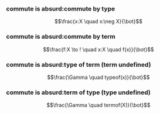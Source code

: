 ### commute is absurd:commute by type
$$\frac{x:X \quad x:\neg X}{\bot}$$

### commute is absurd:commute by term
$$\frac{f:X \to ! \quad x:X \quad f(x)}{\bot}$$

### commute is absurd:type of term (term undefined)
$$\frac{\Gamma \quad typeof(x)}{\bot}$$

### commute is absurd:term of type (type undefined)
$$\frac{\Gamma \quad termof(X)}{\bot}$$
